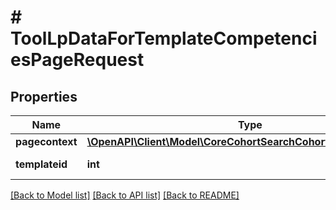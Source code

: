 # # ToolLpDataForTemplateCompetenciesPageRequest

## Properties

Name | Type | Description | Notes
------------ | ------------- | ------------- | -------------
**pagecontext** | [**\OpenAPI\Client\Model\CoreCohortSearchCohortsRequestContext**](CoreCohortSearchCohortsRequestContext.md) |  |
**templateid** | **int** | The template id |

[[Back to Model list]](../../README.md#models) [[Back to API list]](../../README.md#endpoints) [[Back to README]](../../README.md)
